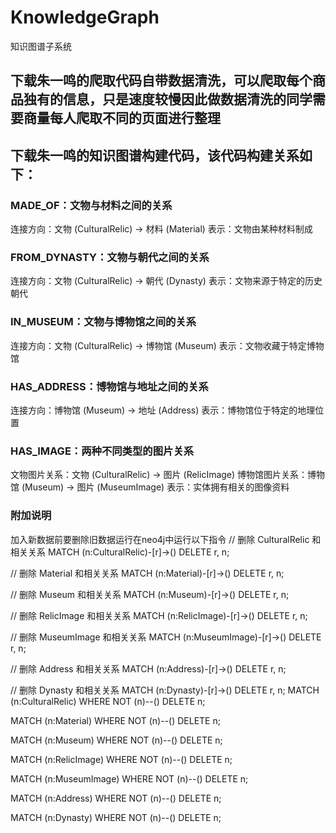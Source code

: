 # KnowledgeGraph
知识图谱子系统
## 下载朱一鸣的爬取代码自带数据清洗，可以爬取每个商品独有的信息，只是速度较慢因此做数据清洗的同学需要商量每人爬取不同的页面进行整理

## 下载朱一鸣的知识图谱构建代码，该代码构建关系如下：
### MADE_OF：文物与材料之间的关系
连接方向：文物 (CulturalRelic) → 材料 (Material)
表示：文物由某种材料制成
### FROM_DYNASTY：文物与朝代之间的关系
连接方向：文物 (CulturalRelic) → 朝代 (Dynasty)
表示：文物来源于特定的历史朝代
### IN_MUSEUM：文物与博物馆之间的关系
连接方向：文物 (CulturalRelic) → 博物馆 (Museum)
表示：文物收藏于特定博物馆
### HAS_ADDRESS：博物馆与地址之间的关系
连接方向：博物馆 (Museum) → 地址 (Address)
表示：博物馆位于特定的地理位置
### HAS_IMAGE：两种不同类型的图片关系
文物图片关系：文物 (CulturalRelic) → 图片 (RelicImage)
博物馆图片关系：博物馆 (Museum) → 图片 (MuseumImage)
表示：实体拥有相关的图像资料
### 附加说明
加入新数据前要删除旧数据运行在neo4j中运行以下指令
// 删除 CulturalRelic 和相关关系
MATCH (n:CulturalRelic)-[r]->()
DELETE r, n;

// 删除 Material 和相关关系
MATCH (n:Material)-[r]->()
DELETE r, n;

// 删除 Museum 和相关关系
MATCH (n:Museum)-[r]->()
DELETE r, n;

// 删除 RelicImage 和相关关系
MATCH (n:RelicImage)-[r]->()
DELETE r, n;

// 删除 MuseumImage 和相关关系
MATCH (n:MuseumImage)-[r]->()
DELETE r, n;

// 删除 Address 和相关关系
MATCH (n:Address)-[r]->()
DELETE r, n;

// 删除 Dynasty 和相关关系
MATCH (n:Dynasty)-[r]->()
DELETE r, n;
MATCH (n:CulturalRelic)
WHERE NOT (n)--()
DELETE n;

MATCH (n:Material)
WHERE NOT (n)--()
DELETE n;

MATCH (n:Museum)
WHERE NOT (n)--()
DELETE n;

MATCH (n:RelicImage)
WHERE NOT (n)--()
DELETE n;

MATCH (n:MuseumImage)
WHERE NOT (n)--()
DELETE n;

MATCH (n:Address)
WHERE NOT (n)--()
DELETE n;

MATCH (n:Dynasty)
WHERE NOT (n)--()
DELETE n;
